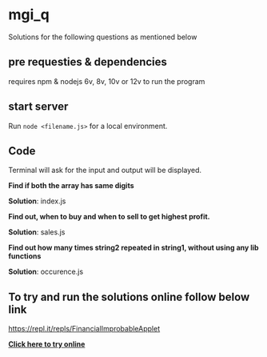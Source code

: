 # mgi_q
Solutions for the following questions as mentioned below

## pre requesties & dependencies

requires npm & nodejs 6v, 8v, 10v or 12v to run the program 

## start server

Run `node <filename.js>` for a local environment.

## Code

Terminal will ask for the input and output will be displayed.

**Find if both the array has same digits**

__Solution__: index.js

__Find out, when to buy and when to sell to get highest profit.__

__Solution__: sales.js

__Find out how many times string2 repeated in string1, without using any lib functions__

__Solution__: occurence.js

## To try and run the solutions online follow below link

https://repl.it/repls/FinancialImprobableApplet

**[Click here to try online](https://repl.it/repls/FinancialImprobableApplet)**
